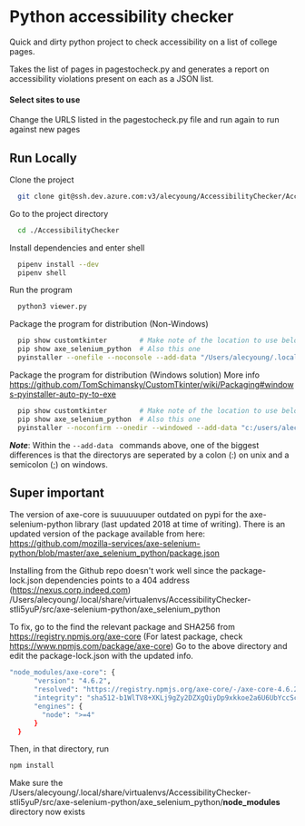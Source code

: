 
# Python accessibility checker

Quick and dirty python project to check accessibility on a list of college pages.

Takes the list of pages in pagestocheck.py and generates a report on accessibility violations present on each as a JSON list.

#### Select sites to use

Change the URLS listed in the pagestocheck.py file and run again to run against new pages


## Run Locally

Clone the project

```bash
  git clone git@ssh.dev.azure.com:v3/alecyoung/AccessibilityChecker/AccessibilityChecker
```

Go to the project directory

```bash
  cd ./AccessibilityChecker
```

Install dependencies and enter shell

```bash
  pipenv install --dev
  pipenv shell
```

Run the program

```bash
  python3 viewer.py
```

Package the program for distribution (Non-Windows)
```bash
  pip show customtkinter        # Make note of the location to use below
  pip show axe_selenium_python  # Also this one
  pyinstaller --onefile --noconsole --add-data "/Users/alecyoung/.local/share/virtualenvs/AccessibilityChecker-stIi5yuP/lib/python3.10/site-packages/customtkinter:customtkinter/" --add-data "/Users/alecyoung/.local/share/virtualenvs/AccessibilityChecker-stIi5yuP/src/axe-selenium-python/axe_selenium_python:axe_selenium_python" --icon=test.ico viewer.py
```

Package the program for distribution (Windows solution)
More info https://github.com/TomSchimansky/CustomTkinter/wiki/Packaging#windows-pyinstaller-auto-py-to-exe
```bash
  pip show customtkinter        # Make note of the location to use below
  pip show axe_selenium_python  # Also this one
  pyinstaller --noconfirm --onedir --windowed --add-data "c:/users/alecyoung/.virtualenvs/accessibilitychecker-qrd-bgeu/lib/site-packages/customtkinter;customtkinter/" --add-data "c:\users\alecyoung\.virtualenvs\accessibilitychecker-qrd-bgeu\src\axe-selenium-python\axe_selenium_python;axe_selenium_python/" viewer.py
```

***Note***: Within the ```--add-data ``` commands above, one of the biggest differences is that the directorys are seperated by a colon (:) on unix and a semicolon (;) on windows.

## Super important
The version of axe-core is suuuuuuper outdated on pypi for the axe-selenium-python library (last updated 2018 at time of writing).
There is an updated version of the package available from here:
https://github.com/mozilla-services/axe-selenium-python/blob/master/axe_selenium_python/package.json

Installing from the Github repo doesn't work well since the package-lock.json dependencies points to a 404 address (https://nexus.corp.indeed.com)
/Users/alecyoung/.local/share/virtualenvs/AccessibilityChecker-stIi5yuP/src/axe-selenium-python/axe_selenium_python

To fix, go to the find the relevant package and SHA256 from https://registry.npmjs.org/axe-core (For latest package, check https://www.npmjs.com/package/axe-core)
Go to the above directory and edit the package-lock.json with the updated info.
```bash
"node_modules/axe-core": {
      "version": "4.6.2",
      "resolved": "https://registry.npmjs.org/axe-core/-/axe-core-4.6.2.tgz",
      "integrity": "sha512-b1WlTV8+XKLj9gZy2DZXgQiyDp9xkkoe2a6U6UbYccScq2wgH/YwCeI2/Jq2mgo0HzQxqJOjWZBLeA/mqsk5Mg==",
      "engines": {
        "node": ">=4"
      }
  }
```

Then, in that directory, run
```bash
npm install
```

Make sure the /Users/alecyoung/.local/share/virtualenvs/AccessibilityChecker-stIi5yuP/src/axe-selenium-python/axe_selenium_python/**node_modules** directory now exists 

